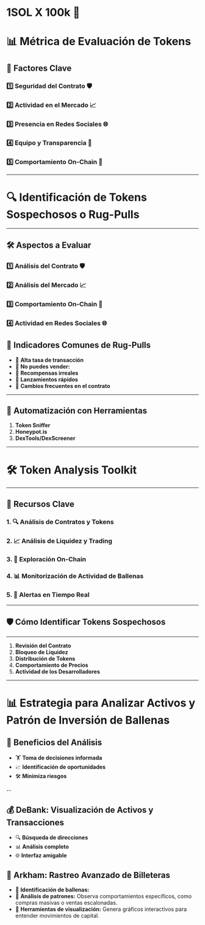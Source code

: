# 1SOL X **100k** 💸

# 📊 Métrica de Evaluación de Tokens

## 🔑 **Factores Clave**

### 1️⃣ **Seguridad del Contrato** 🛡️  
### 2️⃣ **Actividad en el Mercado** 📈
### 3️⃣ **Presencia en Redes Sociales** 🌐
### 4️⃣ **Equipo y Transparencia** 👥 
### 5️⃣ **Comportamiento On-Chain** 🔗 

---

# 🔍 Identificación de Tokens Sospechosos o Rug-Pulls

---

## 🛠️ **Aspectos a Evaluar**

### 1️⃣ **Análisis del Contrato** 🛡️
### 2️⃣ **Análisis del Mercado** 📈
### 3️⃣ **Comportamiento On-Chain** 🔗
### 4️⃣ **Actividad en Redes Sociales** 🌐

## 🛑 **Indicadores Comunes de Rug-Pulls**
- 🚩 **Alta tasa de transacción** 
- 🚩 **No puedes vender:**
- 🚩 **Recompensas irreales** 
- 🚩 **Lanzamientos rápidos**
- 🚩 **Cambios frecuentes en el contrato**

---

## 🧮 **Automatización con Herramientas**
1. **Token Sniffer**  
2. **Honeypot.is**  
3. **DexTools/DexScreener**  

---

# 🛠️ Token Analysis Toolkit

---

## 📌 **Recursos Clave**

### 1. 🔍 **Análisis de Contratos y Tokens**
### 2. 📈 **Análisis de Liquidez y Trading**
### 3. 🔗 **Exploración On-Chain**
### 4. 📊 **Monitorización de Actividad de Ballenas**
### 5. 🚨 **Alertas en Tiempo Real**

---

## 🛡️ **Cómo Identificar Tokens Sospechosos**

---

1. **Revisión del Contrato**  
2. **Bloqueo de Liquidez** 
3. **Distribución de Tokens**  
4. **Comportamiento de Precios**  
5. **Actividad de los Desarrolladores**  

---
 
# 📊 Estrategia para Analizar Activos y Patrón de Inversión de Ballenas

## 🏦 Beneficios del Análisis

- 🏋️ **Toma de decisiones informada** 
- 📈 **Identificación de oportunidades**
- 🛠️ **Minimiza riesgos**

--

## 💰 DeBank: Visualización de Activos y Transacciones

- 🔍 **Búsqueda de direcciones** 
- 📊 **Análisis completo** 
- 🌐 **Interfaz amigable** 


## 🎯 Arkham: Rastreo Avanzado de Billeteras

- 🔎 **Identificación de ballenas:** 
- 🔢 **Análisis de patrones:** Observa comportamientos específicos, como compras masivas o ventas escalonadas.
- 🔧 **Herramientas de visualización:** Genera gráficos interactivos para entender movimientos de capital.

